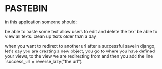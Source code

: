 # PASTEBIN

in this application someone should:

be able to paste some text
allow users to edit and delete the text
be able to view all texts.
clean up texts older than a day

when you want to redirect to another url after a successful save in django, let's say you are creating a new object, you go to where you have defined your views, to the view we are redirecting from and then you add the line `success_url = reverse_lazy("the url").
